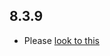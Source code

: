 ## 8.3.9

- Please [look to this]((https://dooboolab.github.io/flutter_sound/doc/book/CHANGELOG.html))
